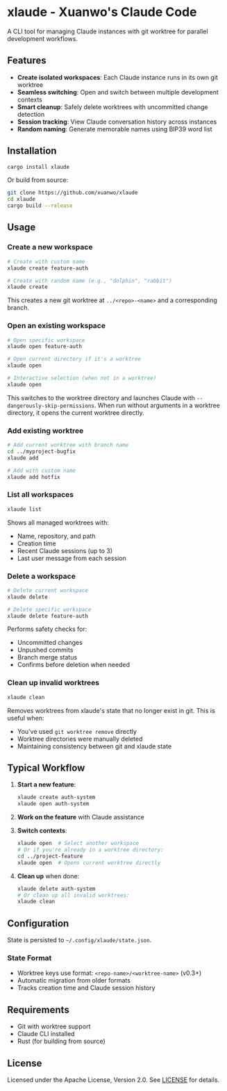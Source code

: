 # xlaude - Xuanwo's Claude Code

A CLI tool for managing Claude instances with git worktree for parallel development workflows.

## Features

- **Create isolated workspaces**: Each Claude instance runs in its own git worktree
- **Seamless switching**: Open and switch between multiple development contexts
- **Smart cleanup**: Safely delete worktrees with uncommitted change detection
- **Session tracking**: View Claude conversation history across instances
- **Random naming**: Generate memorable names using BIP39 word list

## Installation

```bash
cargo install xlaude
```

Or build from source:

```bash
git clone https://github.com/xuanwo/xlaude
cd xlaude
cargo build --release
```

## Usage

### Create a new workspace

```bash
# Create with custom name
xlaude create feature-auth

# Create with random name (e.g., "dolphin", "rabbit")
xlaude create
```

This creates a new git worktree at `../<repo>-<name>` and a corresponding branch.

### Open an existing workspace

```bash
# Open specific workspace
xlaude open feature-auth

# Open current directory if it's a worktree
xlaude open

# Interactive selection (when not in a worktree)
xlaude open
```

This switches to the worktree directory and launches Claude with `--dangerously-skip-permissions`. When run without arguments in a worktree directory, it opens the current worktree directly.

### Add existing worktree

```bash
# Add current worktree with branch name
cd ../myproject-bugfix
xlaude add

# Add with custom name
xlaude add hotfix
```

### List all workspaces

```bash
xlaude list
```

Shows all managed worktrees with:
- Name, repository, and path
- Creation time
- Recent Claude sessions (up to 3)
- Last user message from each session

### Delete a workspace

```bash
# Delete current workspace
xlaude delete

# Delete specific workspace
xlaude delete feature-auth
```

Performs safety checks for:
- Uncommitted changes
- Unpushed commits
- Branch merge status
- Confirms before deletion when needed

### Clean up invalid worktrees

```bash
xlaude clean
```

Removes worktrees from xlaude's state that no longer exist in git. This is useful when:
- You've used `git worktree remove` directly
- Worktree directories were manually deleted
- Maintaining consistency between git and xlaude state

## Typical Workflow

1. **Start a new feature**:
   ```bash
   xlaude create auth-system
   xlaude open auth-system
   ```

2. **Work on the feature** with Claude assistance

3. **Switch contexts**:
   ```bash
   xlaude open  # Select another workspace
   # Or if you're already in a worktree directory:
   cd ../project-feature
   xlaude open  # Opens current worktree directly
   ```

4. **Clean up** when done:
   ```bash
   xlaude delete auth-system
   # Or clean up all invalid worktrees:
   xlaude clean
   ```

## Configuration

State is persisted to `~/.config/xlaude/state.json`.

### State Format

- Worktree keys use format: `<repo-name>/<worktree-name>` (v0.3+)
- Automatic migration from older formats
- Tracks creation time and Claude session history

## Requirements

- Git with worktree support
- Claude CLI installed
- Rust (for building from source)

## License

Licensed under the Apache License, Version 2.0. See [LICENSE](LICENSE) for details.